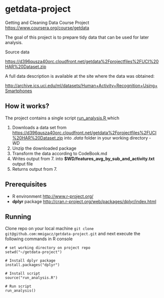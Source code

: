 getdata-project
===============

Getting and Cleaning Data Course Project https://www.coursera.org/course/getdata

The goal of this project is to prepare tidy data that can be used for later analysis.

Source data

https://d396qusza40orc.cloudfront.net/getdata%2Fprojectfiles%2FUCI%20HAR%20Dataset.zip

A full data description is available at the site where the data was obtained: 

http://archive.ics.uci.edu/ml/datasets/Human+Activity+Recognition+Using+Smartphones 


## How it works?

The project contains a single script [run_analysis.R ](https://github.com/mmigacz/getdata-project/blob/master/run_analysis.R) which 

1. Downloads a data set from https://d396qusza40orc.cloudfront.net/getdata%2Fprojectfiles%2FUCI%20HAR%20Dataset.zip into *.data* folder in your working directory - *WD*
2. Unzip the downloaded package 
3. Transform the data according to CodeBook.md
8. Writes output from 7. into **$WD/features_avg_by_sub_and_activity.txt** output file
9. Returns output from 7. 


## Prerequisites

* R environment http://www.r-project.org/
* **dplyr** package http://cran.r-project.org/web/packages/dplyr/index.html

## Running 

Clone repo on your local machine ```git clone git@github.com:mmigacz/getdata-project.git``` and next execute the following commands in R console

```{r}
# set working directory on project repo
setwd("~/getdata-project")

# Install dplyr package
install.packages("dplyr")

# Install script
source("run_analysis.R")

# Run script
run_analysis()
```
